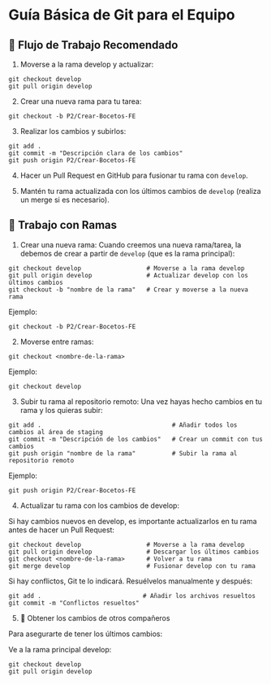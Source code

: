 # Guía Básica de Git para el Equipo

## 🔄 Flujo de Trabajo Recomendado

1. Moverse a la rama develop y actualizar:

```git
git checkout develop
git pull origin develop
```

2. Crear una nueva rama para tu tarea:

```git
git checkout -b P2/Crear-Bocetos-FE
```

3. Realizar los cambios y subirlos:

```git
git add .
git commit -m "Descripción clara de los cambios"
git push origin P2/Crear-Bocetos-FE
```

4. Hacer un Pull Request en GitHub para fusionar tu rama con `develop`.

5. Mantén tu rama actualizada con los últimos cambios de `develop` (realiza un merge si es necesario).

## 🌳 Trabajo con Ramas

1. Crear una nueva rama:
Cuando creemos una nueva rama/tarea, la debemos de crear a partir de `develop` (que es la rama principal):

```git
git checkout develop                  # Moverse a la rama develop
git pull origin develop               # Actualizar develop con los últimos cambios
git checkout -b "nombre de la rama"   # Crear y moverse a la nueva rama
```

Ejemplo:

```git
git checkout -b P2/Crear-Bocetos-FE
```

2. Moverse entre ramas:

```git
git checkout <nombre-de-la-rama>
```

Ejemplo:

```git
git checkout develop
```

3. Subir tu rama al repositorio remoto:
Una vez hayas hecho cambios en tu rama y los quieras subir:

```git
git add .                                    # Añadir todos los cambios al área de staging
git commit -m "Descripción de los cambios"   # Crear un commit con tus cambios
git push origin "nombre de la rama"          # Subir la rama al repositorio remoto
```

Ejemplo:

```git
git push origin P2/Crear-Bocetos-FE
```

4. Actualizar tu rama con los cambios de develop:

Si hay cambios nuevos en develop, es importante actualizarlos en tu rama antes de hacer un Pull Request:

```git
git checkout develop                  # Moverse a la rama develop
git pull origin develop               # Descargar los últimos cambios
git checkout <nombre-de-la-rama>      # Volver a tu rama
git merge develop                     # Fusionar develop con tu rama
```

Si hay conflictos, Git te lo indicará. Resuélvelos manualmente y después:

```git
git add .                            # Añadir los archivos resueltos
git commit -m "Conflictos resueltos"
```

5. 🔄 Obtener los cambios de otros compañeros

Para asegurarte de tener los últimos cambios:

Ve a la rama principal develop:

```git
git checkout develop
git pull origin develop
```
